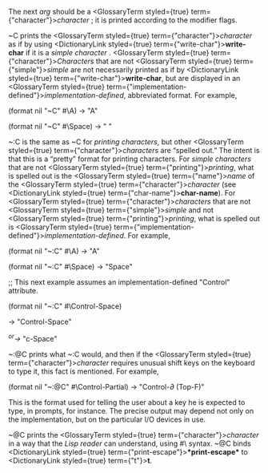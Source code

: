  



The next *arg* should be a <GlossaryTerm styled={true} term={"character"}><i>character</i></GlossaryTerm> ; it is printed according to the modifier flags. 



&#126;C prints the <GlossaryTerm styled={true} term={"character"}><i>character</i></GlossaryTerm> as if by using <DictionaryLink styled={true} term={"write-char"}><b>write-char</b></DictionaryLink> if it is a *simple character* . <GlossaryTerm styled={true} term={"character"}><i>Characters</i></GlossaryTerm> that are not <GlossaryTerm styled={true} term={"simple"}><i>simple</i></GlossaryTerm> are not necessarily printed as if by <DictionaryLink styled={true} term={"write-char"}><b>write-char</b></DictionaryLink>, but are displayed in an <GlossaryTerm styled={true} term={"implementation-defined"}><i>implementation-defined</i></GlossaryTerm>, abbreviated format. For example, 



(format nil "&#126;C" #\A) → "A" 



(format nil "&#126;C" #\Space) → " " 



&#126;:C is the same as &#126;C for *printing characters*, but other <GlossaryTerm styled={true} term={"character"}><i>characters</i></GlossaryTerm> are “spelled out.” The intent is that this is a “pretty” format for printing characters. For *simple characters* that are not <GlossaryTerm styled={true} term={"printing"}><i>printing</i></GlossaryTerm>, what is spelled out is the <GlossaryTerm styled={true} term={"name"}><i>name</i></GlossaryTerm> of the <GlossaryTerm styled={true} term={"character"}><i>character</i></GlossaryTerm> (see <DictionaryLink styled={true} term={"char-name"}><b>char-name</b></DictionaryLink>). For <GlossaryTerm styled={true} term={"character"}><i>characters</i></GlossaryTerm> that are not <GlossaryTerm styled={true} term={"simple"}><i>simple</i></GlossaryTerm> and not <GlossaryTerm styled={true} term={"printing"}><i>printing</i></GlossaryTerm>, what is spelled out is <GlossaryTerm styled={true} term={"implementation-defined"}><i>implementation-defined</i></GlossaryTerm>. For example, 



(format nil "&#126;:C" #\A) → "A" 



(format nil "&#126;:C" #\Space) → "Space" 



;; This next example assumes an implementation-defined "Control" attribute. 



(format nil "&#126;:C" #\Control-Space) 



→ "Control-Space" 



<i><sup>or</sup>→</i> "c-Space" 



&#126;:@C prints what &#126;:C would, and then if the <GlossaryTerm styled={true} term={"character"}><i>character</i></GlossaryTerm> requires unusual shift keys on the keyboard to type it, this fact is mentioned. For example, 



(format nil "&#126;:@C" #\Control-Partial) → "Control-*∂* (Top-F)" 



This is the format used for telling the user about a key he is expected to type, in prompts, for instance. The precise output may depend not only on the implementation, but on the particular I/O devices in use. 







 



 



&#126;@C prints the <GlossaryTerm styled={true} term={"character"}><i>character</i></GlossaryTerm> in a way that the *Lisp reader* can understand, using #\ syntax. &#126;@C binds <DictionaryLink styled={true} term={"print-escape"}><b>\*print-escape\*</b></DictionaryLink> to <DictionaryLink styled={true} term={"t"}><b>t</b></DictionaryLink>. 



